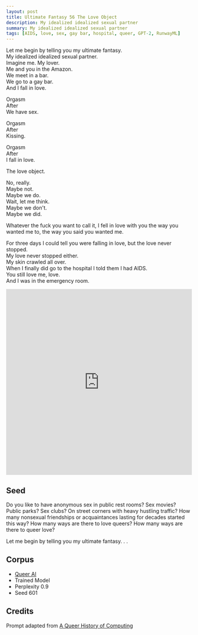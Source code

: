 ```yaml
---
layout: post
title: Ultimate Fantasy 56 The Love Object
description: My idealized idealized sexual partner
summary: My idealized idealized sexual partner
tags: [AIDS, love, sex, gay bar, hospital, queer, GPT-2, RunwayML]
---
```


Let me begin by telling you my ultimate fantasy.<br/>
My idealized idealized sexual partner.<br/>
Imagine me. My lover.<br/>
Me and you in the Amazon.<br/>
We meet in a bar.<br/>
We go to a gay bar.<br/>
And I fall in love.<br/>

Orgasm<br/>
After<br/>
We have sex.

Orgasm<br/>
After<br/>
Kissing.

Orgasm<br/>
After<br/>
I fall in love.

The love object.

No, really.<br/>
Maybe not.<br/>
Maybe we do.<br/>
Wait, let me think.<br/>
Maybe we don't.<br/>
Maybe we did.

Whatever the fuck you want to call it, I fell in love with you the way you wanted me to, the way you said you wanted me.

For three days I could tell you were falling in love, but the love never stopped.<br/>
My love never stopped either.<br/>
My skin crawled all over.<br/>
When I finally did go to the hospital I told them I had AIDS.<br/>
You still love me, love.<br/>
And I was in the emergency room.

<div class="video">
<div style="padding:100% 0 0 0;position:relative;"><iframe src="https://player.vimeo.com/video/661066816?title=0&amp;byline=0&amp;portrait=0&amp;badge=0&amp;autopause=0&amp;player_id=0&amp;app_id=58479" frameborder="0" allow="autoplay; fullscreen; picture-in-picture; clipboard-write" style="position:absolute;top:0;left:0;width:100%;height:100%;" title="The Love Object"></iframe></div><script src="https://player.vimeo.com/api/player.js"></script>
</div>

## Seed

Do you like to have anonymous sex in public rest rooms? Sex movies? Public parks? Sex clubs? On street corners with heavy hustling traffic? How many nonsexual friendships or acquaintances lasting for decades started this way? How many ways are there to love queers? How many ways are there to queer love?

Let me begin by telling you my ultimate fantasy. . .

## Corpus

- [Queer AI](/queerai)
- Trained Model
- Perplexity 0.9
- Seed 601


## Credits

Prompt adapted from [A Queer History of Computing](https://rhizome.org/editorial/2013/feb/19/queer-computing-1/)
